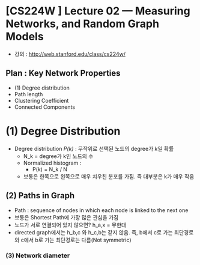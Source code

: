 

# [CS224W ] Lecture 02 — Measuring Networks, and Random Graph Models

- 강의 : http://web.stanford.edu/class/cs224w/

  

## Plan : Key Network Properties

- (1) Degree distribution
- Path length
- Clustering Coefficient
- Connected Components



# (1) Degree Distribution

- Degree distribution *P(k)* : 무작위로 선택된 노드의 degree가 *k*일 확률
  - N_k = degree가 k인 노드의 수
  - Normalized histogram : 
    - P(k) = N_k / N
  - 보통은 한쪽으로 왼쪽으로 매우 치우친 분포를 가짐. 즉 대부분은 k가 매우 작음



## (2)  Paths in Graph

- Path : sequence of nodes in which each node is linked to the next one
- 보통은 Shortest Path에 가장 많은 관심을 가짐
- 노드가 서로 연결되어 있지 않으면? h_a,x = 무한대
- directed graph에서는 h_b,c 와 h_c,b는 같지 않음. 즉, b에서 c로 가는 최단경로와 c에서 b로 가는 최단경로는 다름(Not symmetric)



### (3) Network diameter